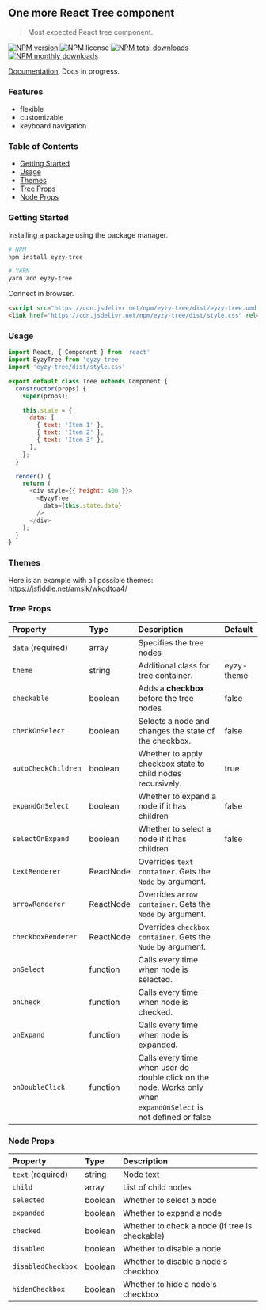 ## One more React Tree component

> Most expected React tree component.

[![NPM version](https://img.shields.io/npm/v/eyzy-tree.svg?style=flat)](https://npmjs.com/package/eyzy-tree)
![NPM license](https://img.shields.io/npm/l/eyzy-tree.svg?style=flat)
[![NPM total downloads](https://img.shields.io/npm/dt/eyzy-tree.svg?style=flat)](https://npmcharts.com/compare/eyzy-tree?minimal=true)
[![NPM monthly downloads](https://img.shields.io/npm/dm/eyzy-tree.svg?style=flat)](https://npmcharts.com/compare/eyzy-tree?minimal=true)

[Documentation](https://eyzy.gitbook.io/tree/). Docs in progress.

### Features
- flexible
- customizable
- keyboard navigation

### Table of Contents
- [Getting Started](#getting-started)
- [Usage](#usage)
- [Themes](#themes)
- [Tree Props](#tree-props)
- [Node Props](#node-props)

### Getting Started

Installing a package using the package manager.

```sh
# NPM
npm install eyzy-tree

# YARN
yarn add eyzy-tree
```

Connect in browser.

```html
<script src="https://cdn.jsdelivr.net/npm/eyzy-tree/dist/eyzy-tree.umd.js"></script>
<link href="https://cdn.jsdelivr.net/npm/eyzy-tree/dist/style.css" rel="stylesheet" />
```

### Usage

```javascript
import React, { Component } from 'react'
import EyzyTree from 'eyzy-tree'
import 'eyzy-tree/dist/style.css'

export default class Tree extends Component {
  constructor(props) {
    super(props);

    this.state = {
      data: [
        { text: 'Item 1' },
        { text: 'Item 2' },
        { text: 'Item 3' },
      ],
    };
  }

  render() {
    return (
      <div style={{ height: 400 }}>
        <EyzyTree
          data={this.state.data}
        />
      </div>
    );
  }
}

```

### Themes
Here is an example with all possible themes: https://jsfiddle.net/amsik/wkqdtoa4/

### Tree Props

| Property | Type | Description | Default |
|:---------|:--------|:-----------------|:-----|
| `data` (required) | array | Specifies the tree nodes ||
| `theme` | string | Additional class for tree container. | eyzy-theme |
| `checkable` | boolean | Adds a **checkbox** before the tree nodes | false |
| `checkOnSelect` | boolean | Selects a node and changes the state of the checkbox. | false |
| `autoCheckChildren` | boolean | Whether to apply checkbox state to child nodes recursively. | true |
| `expandOnSelect` | boolean | Whether to expand a node if it has children | false |
| `selectOnExpand` | boolean | Whether to select a node if it has children | false | 
| `textRenderer` | ReactNode | Overrides `text container`. Gets the `Node` by argument. || 
| `arrowRenderer` | ReactNode | Overrides `arrow container`. Gets the `Node` by argument. || 
| `checkboxRenderer` | ReactNode | Overrides `checkbox container`. Gets the `Node` by argument. || 
| `onSelect` | function | Calls every time when node is selected. | 
| `onCheck` | function | Calls every time when node is checked. | 
| `onExpand` | function | Calls every time when node is expanded. | 
| `onDoubleClick` | function | Calls every time when user do double click on the node. Works only when `expandOnSelect` is not defined or false | 

### Node Props

| Property | Type |    Description     |
|:---------|:--------|:-----------------------------------------|
| `text` (required) | string | Node text |
| `child` | array | List of child nodes |
| `selected` | boolean | Whether to select a node |
| `expanded` | boolean | Whether to expand a node |
| `checked` | boolean | Whether to check a node (if tree is checkable) |
| `disabled` | boolean | Whether to disable a node |
| `disabledCheckbox` | boolean | Whether to disable a node's checkbox |
| `hidenCheckbox` | boolean | Whether to hide a node's checkbox |
